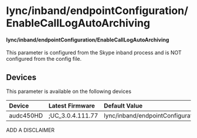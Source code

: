 ﻿---
description: lync/inband/endpointConfiguration/EnableCallLogAutoArchiving
search:
    keywords: ['lync','inband','endpointConfiguration','EnableCallLogAutoArchiving']
---

# lync/inband/endpointConfiguration/EnableCallLogAutoArchiving

#### lync/inband/endpointConfiguration/EnableCallLogAutoArchiving

This parameter is configured from the Skype inband process and is NOT configured from the config file.



## Devices
This parameter is available on the following devices

| Device | Latest Firmware | Default Value |
|:---|:---|:---|
| audc450HD | ;UC_3.0.4.111.77 | lync/inband/endpointConfiguration/EnableCallLogAutoArchiving=0 

ADD A DISCLAIMER
